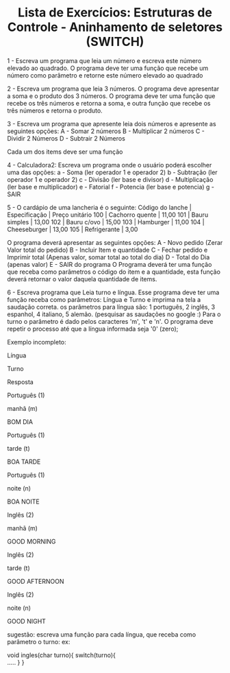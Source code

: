 <h1 align="center"> Lista de Exercícios: Estruturas de Controle - Aninhamento de seletores (SWITCH) </h1> 

1 - Escreva um programa que leia um número e escreva este número elevado ao quadrado.
O programa deve ter uma função que recebe um número como parâmetro e retorne este número elevado ao quadrado

2 - Escreva um programa que leia 3 números. 
O programa deve apresentar a soma e o produto dos 3 números. 
O programa deve ter uma função que recebe os três números e retorna a soma, e outra função que recebe os três números e retorna o produto.

3 - Escreva um programa que apresente leia dois números e apresente as seguintes opções:
A - Somar 2 números
B - Multiplicar 2 números
C - Dividir 2 Números
D -  Subtrair 2 Números

Cada um dos items deve ser uma função 

4 - Calculadora2: Escreva um programa onde o usuário poderá escolher uma das opções:
a - Soma (ler operador 1 e operador 2)
b - Subtração (ler operador 1 e operador 2)
c - Divisão (ler base e divisor)
d - Multiplicação (ler base e multiplicador)
e - Fatorial
f - Potencia (ler base e potencia)
g - SAIR

5 - O cardápio de uma lancheria é o seguinte:
Código do lanche | Especificação   | Preço unitário
100              | Cachorro quente | 11,00
101              | Bauru simples   | 13,00
102              | Bauru c/ovo     | 15,00
103              | Hamburger       | 11,00
104              | Cheeseburger    | 13,00
105              | Refrigerante    | 3,00

O programa deverá apresentar as seguintes opções:
A - Novo pedido (Zerar Valor total do pedido)
B - Incluir Item e quantidade
C - Fechar pedido e Imprimir total (Apenas valor, somar total ao total do dia)
D - Total do Dia (apenas valor)
E - SAIR do programa
O Programa deverá ter uma função que receba como parâmetros o código do item e a quantidade, esta função deverá retornar o valor daquela quantidade de items.

6 - Escreva programa que Leia turno e língua.
Esse programa deve ter uma função receba como parâmetros: Língua e Turno e imprima na tela a saudação correta.
os parâmetros para língua são: 1 português, 2 inglês, 3 espanhol, 4 italiano, 5 alemão. (pesquisar as saudações no google :)
Para o turno o parâmetro é dado pelos caracteres 'm', 't' e 'n'.
O programa deve repetir o processo até que a língua informada seja '0' (zero); 

Exemplo incompleto:

Língua

Turno

Resposta

Português (1)

manhã (m)

BOM DIA

Português (1)

tarde (t)

BOA TARDE

Português (1)

noite (n)

BOA NOITE

Inglês (2)

manhã (m)

GOOD MORNING

Inglês (2)

tarde (t)

GOOD AFTERNOON

Inglês (2)

noite (n)

GOOD NIGHT

 sugestão: escreva uma função para cada língua, que receba como parâmetro o turno: ex:

void ingles(char turno){
    switch(turno){     
                 .....
    }
}

